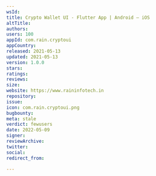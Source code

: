 ```yaml
---
wsId: 
title: Crypto Wallet UI - Flutter App | Android – iOS
altTitle: 
authors: 
users: 100
appId: com.rain.cryptoui
appCountry: 
released: 2021-05-13
updated: 2021-05-13
version: 1.0.0
stars: 
ratings: 
reviews: 
size: 
website: https://www.raininfotech.in
repository: 
issue: 
icon: com.rain.cryptoui.png
bugbounty: 
meta: stale
verdict: fewusers
date: 2022-05-09
signer: 
reviewArchive: 
twitter: 
social: 
redirect_from: 

---
```


